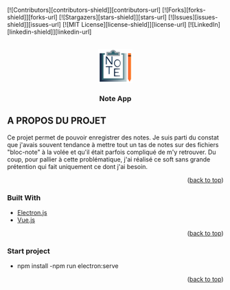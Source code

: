 <div id="top"></div>
<!--
*** Thanks for checking out the Best-README-Template. If you have a suggestion
*** that would make this better, please fork the repo and create a pull request
*** or simply open an issue with the tag "enhancement".
*** Don't forget to give the project a star!
*** Thanks again! Now go create something AMAZING! :D
-->

<!-- PROJECT SHIELDS -->
<!--
*** I'm using markdown "reference style" links for readability.
*** Reference links are enclosed in brackets [ ] instead of parentheses ( ).
*** See the bottom of this document for the declaration of the reference variables
*** for contributors-url, forks-url, etc. This is an optional, concise syntax you may use.
*** https://www.markdownguide.org/basic-syntax/#reference-style-links
-->

[![Contributors][contributors-shield]][contributors-url]
[![Forks][forks-shield]][forks-url]
[![Stargazers][stars-shield]][stars-url]
[![Issues][issues-shield]][issues-url]
[![MIT License][license-shield]][license-url]
[![LinkedIn][linkedin-shield]][linkedin-url]

<!-- PROJECT LOGO -->
<br />

<div align="center">
  <a href="">
    <img src="/src/assets/image/logo.svg" alt="Logo" width="80" height="80">
  </a>

  <h3 align="center">Note App</h3>
</div>

<!-- ABOUT THE PROJECT -->

## A PROPOS DU PROJET

<!-- [![Product Name Screen Shot][product-screenshot]](https://example.com) -->

Ce projet permet de pouvoir enregistrer des notes. Je suis parti du constat que j'avais souvent tendance à mettre tout un tas de notes sur des fichiers "bloc-note" à la volée et qu'il était parfois compliqué de m'y retrouver. Du coup, pour pallier à cette problématique, j'ai réalisé ce soft sans grande prétention qui fait uniquement ce dont j'ai besoin.

<p align="right">(<a href="#top">back to top</a>)</p>

### Built With

- [Electron.js](https://www.electronjs.org/)
- [Vue.js](https://vuejs.org/)

<p align="right">(<a href="#top">back to top</a>)</p>

### Start project

- npm install 
-npm run electron:serve


<p align="right">(<a href="#top">back to top</a>)</p>


